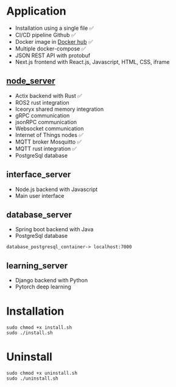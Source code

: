 # Application
- Installation using a single file ✅
- CI/CD pipeline Github ✅
- Docker image in [Docker hub](https://hub.docker.com/repositories/lp02781) ✅
- Multiple docker-compose ✅
- JSON REST API with protobuf
- Next.js frontend with React.js, Javascript, HTML, CSS, iframe

## [node_server](https://github.com/lp02781/node_server)
- Actix backend with Rust ✅
- ROS2 rust integration
- Iceoryx shared memory integration
- gRPC communication
- jsonRPC communication
- Websocket communication
- Internet of Things nodes ✅ 
- MQTT broker Mosquitto ✅
- MQTT rust integration ✅
- PostgreSql database

## interface_server
- Node.js backend with Javascript
- Main user interface
  
## database_server
- Spring boot backend with Java
- PostgreSql database
```
database_postgresql_container-> localhost:7000
```

## learning_server
- Django backend with Python
- Pytorch deep learning

# Installation
```
sudo chmod +x install.sh
sudo ./install.sh
```

# Uninstall
```
sudo chmod +x uninstall.sh
sudo ./uninstall.sh
```

